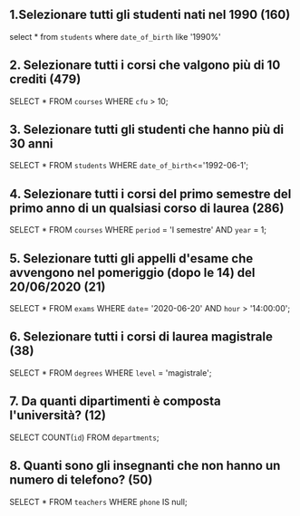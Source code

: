 ## 1.Selezionare tutti gli studenti nati nel 1990 (160)

select * from `students` where `date_of_birth` like '1990%'

## 2. Selezionare tutti i corsi che valgono più di 10 crediti (479)

SELECT * FROM `courses` WHERE `cfu` > 10;

## 3. Selezionare tutti gli studenti che hanno più di 30 anni

SELECT * FROM `students` WHERE `date_of_birth`<='1992-06-1';

## 4. Selezionare tutti i corsi del primo semestre del primo anno di un qualsiasi corso di laurea (286)

SELECT * FROM `courses` WHERE `period` = 'I semestre' AND `year` = 1;

##  5. Selezionare tutti gli appelli d'esame che avvengono nel pomeriggio (dopo le 14) del 20/06/2020 (21)

SELECT * FROM `exams` WHERE `date`= '2020-06-20' AND `hour` > '14:00:00';

## 6. Selezionare tutti i corsi di laurea magistrale (38)

SELECT * FROM `degrees` WHERE `level` = 'magistrale';

## 7. Da quanti dipartimenti è composta l'università? (12)

SELECT COUNT(`id`) FROM `departments`;

## 8. Quanti sono gli insegnanti che non hanno un numero di telefono? (50)

SELECT * FROM `teachers` WHERE `phone` IS null;

